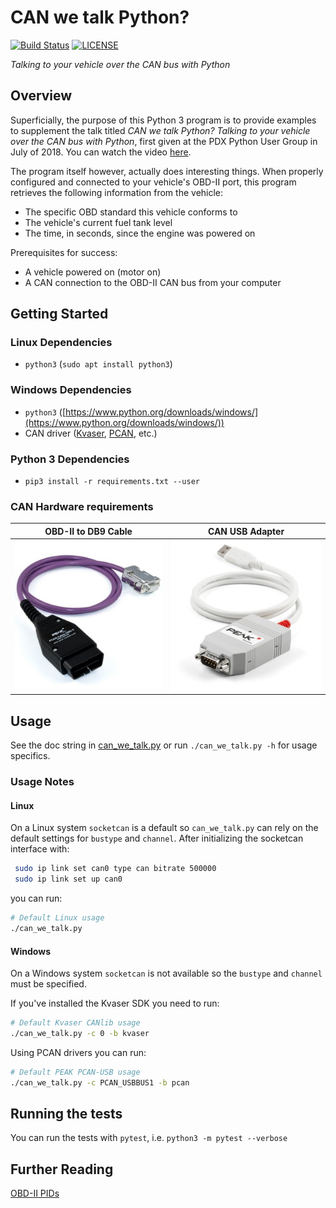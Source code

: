 # CAN we talk Python?
[![Build Status](https://travis-ci.org/shnewto/can-we-talk.svg?branch=master)](https://travis-ci.org/shnewto/can-we-talk)
[![LICENSE](https://img.shields.io/badge/license-MIT-blue.svg)](LICENSE)

_Talking to your vehicle over the CAN bus with Python_

## Overview

Superficially, the purpose of this Python 3 program is to provide examples to supplement the
talk titled _CAN we talk Python? Talking to your vehicle over the CAN bus with Python_, first
given at the PDX Python User Group in July of 2018.  You can watch the video [here](https://www.youtube.com/watch?v=r1QgGO23ob4).

The program itself however, actually does interesting things. When properly configured and connected
to your vehicle's OBD-II port, this program retrieves the following information from the vehicle:

* The specific OBD standard this vehicle conforms to
* The vehicle's current fuel tank level
* The time, in seconds, since the engine was powered on

Prerequisites for success:

* A vehicle powered on (motor on)
* A CAN connection to the OBD-II CAN bus from your computer

## Getting Started

### Linux Dependencies

* `python3` (`sudo apt install python3`)

### Windows Dependencies

* `python3` ([https://www.python.org/downloads/windows/](https://www.python.org/downloads/windows/))
* CAN driver ([Kvaser](https://www.kvaser.com/developer/canlib-sdk/), [PCAN](https://www.peak-system.com/PCAN-USB.199.0.html?&L=1), etc.)

### Python 3 Dependencies

* `pip3 install -r requirements.txt --user`

### CAN Hardware requirements

| OBD-II to DB9 Cable | CAN USB Adapter |
|---|---|
| [<img src="assets/obd_to_db9.jpg">](https://gridconnect.com/obd2-cable.html) | [<img src="assets/peak_can_usb.jpg">](https://gridconnect.com/can-usb.html) |

<!-- ### Alternatively...

| _Serial_ Diagnostics Kit |
|---|
| [<img src="assets/diagnostics_kit.jpg">](https://www.sparkfun.com/products/10769) | -->

## Usage

See the doc string in [can_we_talk.py](can_we_talk.py) or run `./can_we_talk.py -h` for usage
specifics.

### Usage Notes

#### Linux

On a Linux system `socketcan` is a default so `can_we_talk.py` can rely on the default settings
for `bustype` and `channel`. After initializing the socketcan interface with:

```bash
 sudo ip link set can0 type can bitrate 500000
 sudo ip link set up can0
```

you can run:

```bash
# Default Linux usage
./can_we_talk.py
```

#### Windows

On a Windows system `socketcan` is not available so the `bustype` and `channel` must be specified.

If you've installed the Kvaser SDK you need to run:

```bash
# Default Kvaser CANlib usage
./can_we_talk.py -c 0 -b kvaser
```

Using PCAN drivers you can run:

```bash
# Default PEAK PCAN-USB usage
./can_we_talk.py -c PCAN_USBBUS1 -b pcan
```

## Running the tests

You can run the tests with `pytest`, i.e. `python3 -m pytest --verbose`

## Further Reading

[OBD-II PIDs](https://en.wikipedia.org/wiki/OBD-II_PIDs)
